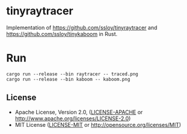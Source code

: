 # tinyraytracer

Implementation of https://github.com/ssloy/tinyraytracer and https://github.com/ssloy/tinykaboom in
Rust.

# Run

```
cargo run --release --bin raytracer -- traced.png
cargo run --release --bin kaboom -- kaboom.png
```

## License

 * Apache License, Version 2.0, ([LICENSE-APACHE](LICENSE-APACHE) or
   http://www.apache.org/licenses/LICENSE-2.0)
 * MIT License ([LICENSE-MIT](LICENSE-MIT) or
   http://opensource.org/licenses/MIT)

